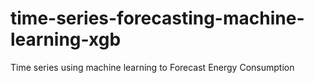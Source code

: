 # time-series-forecasting-machine-learning-xgb
 Time series using machine learning to Forecast Energy Consumption
